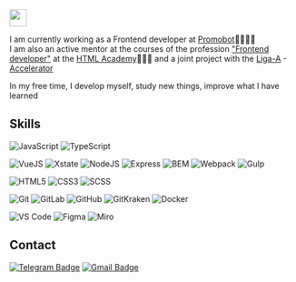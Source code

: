 <img src="https://raw.githubusercontent.com/aemmadi/aemmadi/master/wave.gif" width="30px">

I am currently working as a Frontend developer at <a href="https://promo-bot.ru/">Promobot</a>👨🏼‍💻🤖<br>
I am also an active mentor at the courses of the profession <a href="https://htmlacademy.ru/profession/frontender">"Frontend developer"</a> at the <a href="https://htmlacademy.ru">HTML Academy</a>👨🏼‍🎓 and a joint project with the <a href="https://ligaa.agency/">Liga-A</a> - <a href="https://htmlacademy.ru/blog/academy/gde-nabratsya-opyta-posle-obucheniya">Accelerator</a>

In my free time, I develop myself, study new things, improve what I have learned

## Skills
![JavaScript](https://img.shields.io/badge/-JavaScript-f7df1e?style=flat&logo=javascript&logoColor=white) ![TypeScript](https://img.shields.io/badge/-TypeScript-3178c6?style=flat&logo=typescript&logoColor=white)

![VueJS](https://img.shields.io/badge/-VueJS-4fc08d?style=flat&logo=vue.js&logoColor=white) ![Xstate](https://img.shields.io/badge/-Xstate-2c3e50?style=flat&logo=xstate&logoColor=white) ![NodeJS](https://img.shields.io/badge/-NodeJS-339933?style=flat&logo=node.js&logoColor=white) ![Express](https://img.shields.io/badge/-Express-000000?style=flat&logo=express&logoColor=white) ![BEM](https://img.shields.io/badge/-BEM-000000?style=flat&logo=bem&logoColor=white) ![Webpack](https://img.shields.io/badge/-Webpack-8dd6f9?style=flat&logo=webpack&logoColor=white) ![Gulp](https://img.shields.io/badge/-Gulp-cf4647?style=flat&logo=gulp&logoColor=white)

![HTML5](https://img.shields.io/badge/-HTML-e34f26?style=flat&logo=html5&logoColor=white) ![CSS3](https://img.shields.io/badge/-CSS3-1572b6?style=flat&logo=css3) ![SCSS](https://img.shields.io/badge/-SCSS-cc6699?style=flat&logo=sass&logoColor=white)

![Git](https://img.shields.io/badge/-Git-f05032?style=flat&logo=git&logoColor=white) ![GitLab](https://img.shields.io/badge/-GitLab-fca121?style=flat&logo=gitlab&logoColor=white) ![GitHub](https://img.shields.io/badge/-GitHub-181717?style=flat&logo=github&logoColor=white) ![GitKraken](https://img.shields.io/badge/-GitKraken-179287?style=flat&logo=gitkraken&logoColor=white) ![Docker](https://img.shields.io/badge/-Docker-2496ed?style=flat&logo=docker&logoColor=white)

![VS Code](https://img.shields.io/badge/-VS%20Code-007acc?style=flat&logo=visual-studio-code&logoColor=white) ![Figma](https://img.shields.io/badge/-Figma-f24e1e?style=flat&logo=figma&logoColor=white) ![Miro](https://img.shields.io/badge/-Miro-050038?style=flat&logo=miro&logoColor=white)

## Contact
[![Telegram Badge](https://img.shields.io/badge/-Telegram-26a5e4?style=flat&logo=telegram&logoColor=white&link=https://t.me/nyukalo)](https://t.me/nyukalo)
[![Gmail Badge](https://img.shields.io/badge/-Gmail-ea4335?style=flat&logo=Gmail&logoColor=white&link=mailto:pavelnyukalo@gmail.com)](mailto:pavelnyukalo@gmail.com)
